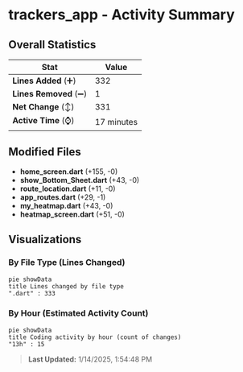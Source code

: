 # trackers_app - Activity Summary 

## Overall Statistics

| Stat                   | Value                                                             |
| ---------------------- | ----------------------------------------------------------------- |
| **Lines Added** (➕)   | 332                                          |
| **Lines Removed** (➖) | 1                                        |
| **Net Change** (↕)    | 331                |
| **Active Time** (⌚)   | 17 minutes |


## Modified Files
- **home_screen.dart** (+155, -0)
- **show_Bottom_Sheet.dart** (+43, -0)
- **route_location.dart** (+11, -0)
- **app_routes.dart** (+29, -1)
- **my_heatmap.dart** (+43, -0)
- **heatmap_screen.dart** (+51, -0)

## Visualizations

### By File Type (Lines Changed)

```mermaid
pie showData
title Lines changed by file type
".dart" : 333
```

### By Hour (Estimated Activity Count)

```mermaid
pie showData
title Coding activity by hour (count of changes)
"13h" : 15
```


> **Last Updated:** 1/14/2025, 1:54:48 PM